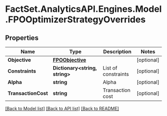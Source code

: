 # FactSet.AnalyticsAPI.Engines.Model.FPOOptimizerStrategyOverrides

## Properties

Name | Type | Description | Notes
------------ | ------------- | ------------- | -------------
**Objective** | [**FPOObjective**](FPOObjective.md) |  | [optional] 
**Constraints** | **Dictionary&lt;string, string&gt;** | List of constraints | [optional] 
**Alpha** | **string** | Alpha | [optional] 
**TransactionCost** | **string** | Transaction cost | [optional] 

[[Back to Model list]](../README.md#documentation-for-models) [[Back to API list]](../README.md#documentation-for-api-endpoints) [[Back to README]](../README.md)

